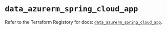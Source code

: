 # `data_azurerm_spring_cloud_app`

Refer to the Terraform Registory for docs: [`data_azurerm_spring_cloud_app`](https://www.terraform.io/docs/providers/azurerm/d/spring_cloud_app).
